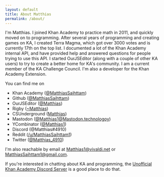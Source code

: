 ```yaml
---
layout: default
title: About Matthias
permalink: /about/
---
```


I'm Matthias. I joined Khan Academy to practice math in 2011, and quickly moved on to programming. After several years of programming and creating games on KA, I created Terra Magma, which got over 3000 votes and is currently 17th on the top list. I documented a lot of the Khan Academy internal API, and have provided help and answered questions for people trying to use this API. I started OurJSEditor (along with a couple of other KA users) to try to create a better home for KA's community. I am a current member of the KA Challenge Council. I'm also a developer for the Khan Academy Extension.

You can find me on
- Khan Academy ([@MatthiasSaihttam](https://khanacademy.org/profile/MatthiasSaihttam))
- Github ([@MatthiasSaihttam](https://github.com/MatthiasSaihttam))
- OurJSEditor ([@Matthias](https://ourjseditor.com/user/Matthias))
- Rigby ([~Matthias](https://rigby.space/~Matthias))
- CSUnderground ([Matthias](https://csunderground.org/profile/Matthias))
- Mastodon ([@Matthias1@Mastodon.technologoy](https://mastodon.technology/web/accounts/114424))
- YCombinator ([@Matthias1](https://news.ycombinator.com/user?id=Matthias1))
- Discord (@Matthias#4910)
- Reddit ([/u/MatthiasSaihttam1](https://reddit.com/u/MatthiasSaihttam1))
- Twitter ([@Matthias_4910](https://twitter.com./Matthias_4910))

I'm also reachable by email at Matthias1@vivaldi.net or MatthiasSaihttam1@gmail.com.

If you're interested in chatting about KA and programming, the [Unofficial Khan Academy Discord Server](https://discord.gg/nkEpc6r) is a good place to do that.
